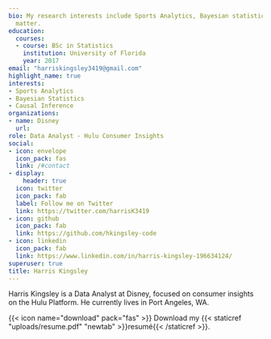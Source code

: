 ```yaml
---
bio: My research interests include Sports Analytics, Bayesian statistics, Causal Inference 
  matter.
education:
  courses:
  - course: BSc in Statistics
    institution: University of Florida
    year: 2017
email: "harriskingsley3419@gmail.com"
highlight_name: true
interests:
- Sports Analytics
- Bayesian Statistics
- Causal Inference
organizations:
- name: Disney
  url: 
role: Data Analyst - Hulu Consumer Insights
social:
- icon: envelope
  icon_pack: fas
  link: /#contact
- display:
    header: true
  icon: twitter
  icon_pack: fab
  label: Follow me on Twitter
  link: https://twitter.com/harrisK3419
- icon: github
  icon_pack: fab
  link: https://github.com/hkingsley-code
- icon: linkedin
  icon_pack: fab
  link: https://www.linkedin.com/in/harris-kingsley-196634124/
superuser: true
title: Harris Kingsley
---
```


Harris Kingsley is a Data Analyst at Disney, focused on consumer insights on the Hulu Platform. He currently lives in Port Angeles, WA. 

{{< icon name="download" pack="fas" >}} Download my {{< staticref "uploads/resume.pdf" "newtab" >}}resumé{{< /staticref >}}.
